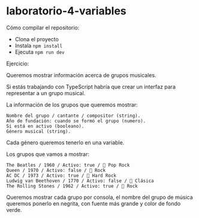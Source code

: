 # laboratorio-4-variables

Cómo compilar el repositorio:

- Clona el proyecto
- Instala `npm install`
- Ejecuta `npm run dev`

Ejercicio:

Queremos mostrar información acerca de grupos musicales.

Si estás trabajando con TypeScript habría que crear un interfaz para representar a un grupo musical.

La información de los grupos que queremos mostrar:

    Nombre del grupo / cantante / compositor (string).
    Año de fundación: cuando se formó el grupo (numero).
    Si está en activo (booleano).
    Género musical (string).

Cada género queremos tenerlo en una variable.

Los grupos que vamos a mostrar:

    The Beatles / 1960 / Activo: true / 🎵 Pop Rock
    Queen / 1970 / Activo: false / 🎸 Rock
    AC DC / 1973 / Activo: true / 🤘 Hard Rock
    Ludwig van Beethoven / 1770 / Activo: false / 🎼 Clásica
    The Rolling Stones / 1962 / Activo: true / 🎸 Rock

Queremos mostrar cada grupo por consola, el nombre del grupo de música queremos ponerlo en negrita, con fuente más grande y color de fondo verde.
